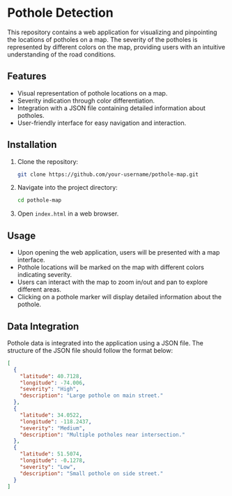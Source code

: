 # Pothole Detection

This repository contains a web application for visualizing and pinpointing the locations of potholes on a map. The severity of the potholes is represented by different colors on the map, providing users with an intuitive understanding of the road conditions.

## Features

- Visual representation of pothole locations on a map.
- Severity indication through color differentiation.
- Integration with a JSON file containing detailed information about potholes.
- User-friendly interface for easy navigation and interaction.

## Installation

1. Clone the repository:

    ```bash
    git clone https://github.com/your-username/pothole-map.git
    ```

2. Navigate into the project directory:

    ```bash
    cd pothole-map
    ```

3. Open `index.html` in a web browser.

## Usage

- Upon opening the web application, users will be presented with a map interface.
- Pothole locations will be marked on the map with different colors indicating severity.
- Users can interact with the map to zoom in/out and pan to explore different areas.
- Clicking on a pothole marker will display detailed information about the pothole.

## Data Integration

Pothole data is integrated into the application using a JSON file. The structure of the JSON file should follow the format below:

```json
[
  {
    "latitude": 40.7128,
    "longitude": -74.006,
    "severity": "High",
    "description": "Large pothole on main street."
  },
  {
    "latitude": 34.0522,
    "longitude": -118.2437,
    "severity": "Medium",
    "description": "Multiple potholes near intersection."
  },
  {
    "latitude": 51.5074,
    "longitude": -0.1278,
    "severity": "Low",
    "description": "Small pothole on side street."
  }
]
